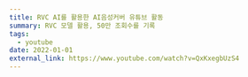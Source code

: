 ```yaml
---
title: RVC AI를 활용한 AI음성커버 유튜브 활동
summary: RVC 모델 활용, 50만 조회수를 기록
tags:
  - youtube
date: 2022-01-01
external_link: https://www.youtube.com/watch?v=QxKxegbUzS4
---
```

